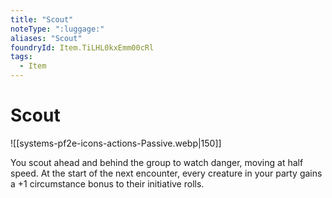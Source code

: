 ```yaml
---
title: "Scout"
noteType: ":luggage:"
aliases: "Scout"
foundryId: Item.TiLHL0kxEmm00cRl
tags:
  - Item
---
```


# Scout
![[systems-pf2e-icons-actions-Passive.webp|150]]

You scout ahead and behind the group to watch danger, moving at half speed. At the start of the next encounter, every creature in your party gains a +1 circumstance bonus to their initiative rolls.


